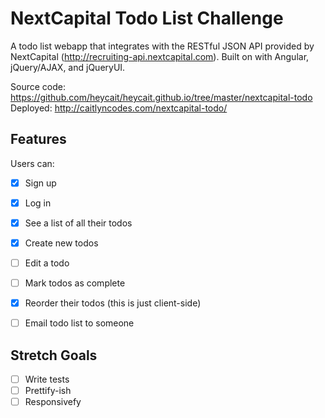# NextCapital Todo List Challenge

A todo list webapp that integrates with the RESTful JSON API provided by NextCapital (http://recruiting-api.nextcapital.com). Built on with Angular, jQuery/AJAX, and jQueryUI.

Source code: https://github.com/heycait/heycait.github.io/tree/master/nextcapital-todo
Deployed: http://caitlyncodes.com/nextcapital-todo/

## Features

Users can:

- [X] Sign up
- [X] Log in
- [X] See a list of all their todos
- [X] Create new todos
- [ ] Edit a todo
- [ ] Mark todos as complete
- [X] Reorder their todos (this is just client-side)
- [ ] Email todo list to someone


## Stretch Goals
- [ ] Write tests
- [ ] Prettify-ish
- [ ] Responsivefy